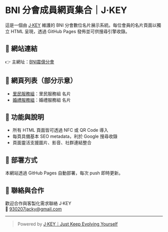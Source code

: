 # BNI 分會成員網頁集合｜J·KEY

這是一個由 [J·KEY](https://jacky995.github.io/BNI/j/j.html) 維護的 BNI 分會數位名片展示系統。每位會員的名片頁面以獨立 HTML 呈現，透過 GitHub Pages 發佈並可供搜尋引擎收錄。

## 📌 網站連結
👉 主網址：[BNI震億分會](https://jacky995.github.io/BNI/BNI/震億.html)

## 📂 網頁列表（部分示意）
- [里民服務組](https://jacky995.github.io/BNI/BNI/group.html?group=%E9%87%8C%E6%B0%91%E6%9C%8D%E5%8B%99)：里民服務組 名片
- [婚禮服務組](https://jacky995.github.io/BNI/BNI/group.html?group=%E5%A9%9A%E7%A6%AE%E6%9C%8D%E5%8B%99)：婚禮服務組 名片



## 🔧 功能與說明
- 所有 HTML 頁面皆可透過 NFC 或 QR Code 導入
- 每頁具備基本 SEO metadata，利於 Google 搜尋收錄
- 頁面靈活支援圖片、影音、社群連結整合

## 🚀 部署方式
本網站透過 GitHub Pages 自動部署，每次 push 即時更新。

## 🤝 聯絡與合作
歡迎合作與客製化需求聯絡 J·KEY  
📩 [930207jacky@gmail.com](mailto:930207jacky@gmail.com)  

---

> Powered by [J·KEY｜Just Keep Evolving Yourself](https://jkey.link)
